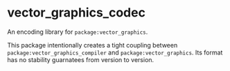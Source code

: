 # vector_graphics_codec

An encoding library for `package:vector_graphics`.

This package intentionally creates a tight coupling between
`package:vector_graphics_compiler` and `package:vector_graphics`. Its format has
no stability guarnatees from version to version.
